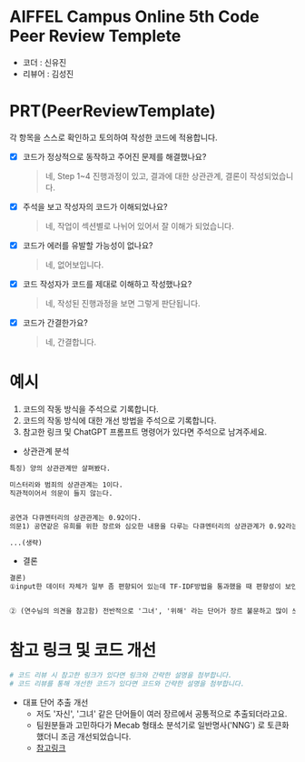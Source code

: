 # AIFFEL Campus Online 5th Code Peer Review Templete
- 코더 : 신유진
- 리뷰어 : 김성진


# PRT(PeerReviewTemplate) 
각 항목을 스스로 확인하고 토의하여 작성한 코드에 적용합니다.

- [X] 코드가 정상적으로 동작하고 주어진 문제를 해결했나요?
  > 네, Step 1~4 진행과정이 있고, 결과에 대한 상관관계, 결론이 작성되었습니다.  
- [X] 주석을 보고 작성자의 코드가 이해되었나요?
  > 네, 작업이 섹션별로 나뉘어 있어서 잘 이해가 되었습니다.
- [X] 코드가 에러를 유발할 가능성이 없나요?
  > 네, 없어보입니다.
- [X] 코드 작성자가 코드를 제대로 이해하고 작성했나요?
  > 네, 작성된 진행과정을 보면 그렇게 판단됩니다.
- [X] 코드가 간결한가요?
  > 네, 간결합니다.

# 예시
1. 코드의 작동 방식을 주석으로 기록합니다.
2. 코드의 작동 방식에 대한 개선 방법을 주석으로 기록합니다.
3. 참고한 링크 및 ChatGPT 프롬프트 명령어가 있다면 주석으로 남겨주세요.

- 상관관계 분석

```markdown
특징) 양의 상관관계만 살펴봤다.

미스터리와 범죄의 상관관계는 1이다.
직관적이어서 의문이 들지 않는다.


공연과 다큐멘터리의 상관관계는 0.92이다.
의문1) 공연같은 유희를 위한 장르와 심오한 내용을 다루는 다큐멘터리의 상관관계가 0.92라는 것이 이상하다. 이 부분은 TF-IDF의 문제점과 연관있을수도 있다, 두 문서안에 비슷한 단어의 빈도수가 비슷한 수치로 높아서 두 장르의 상관관계가 높은 것으로 나온 것으로 예상하고 있다.

...(생략)
```

- 결론

```markdown
결론)
①input한 데이터 자체가 일부 좀 편향되어 있는데 TF-IDF방법을 통과했을 때 편향성이 보인다라고 단정 지을 수는 없을 것 같다. 시도해 보지 않았지만 데이터가 이미 biased 되어 있는 걸로 봐서 어떤 방법을 써도 비슷한 결과가 나오지 않을까 하는 (이 마저도 biased)된 생각이 든다.


② (연수님의 의견을 참고함) 전반적으로 '그녀', '위해' 라는 단어가 장르 불문하고 많이 쓰였다. 그래서 그런지 상관관계가 아예 없는 0인 값은 찾지 못했다.
```


# 참고 링크 및 코드 개선
```python
# 코드 리뷰 시 참고한 링크가 있다면 링크와 간략한 설명을 첨부합니다.
# 코드 리뷰를 통해 개선한 코드가 있다면 코드와 간략한 설명을 첨부합니다.
```

- 대표 단어 추출 개선
    - 저도 '자신', '그녀' 같은 단어들이 여러 장르에서 공통적으로 추출되더라고요.
    - 팀원분들과 고민하다가 Mecab 형태소 분석기로 일반명사('NNG') 로 토큰화했더니 조금 개선되었습니다.
    - [참고링크](https://datascienceschool.net/03%20machine%20learning/03.01.02%20KoNLPy%20%ED%95%9C%EA%B5%AD%EC%96%B4%20%EC%B2%98%EB%A6%AC%20%ED%8C%A8%ED%82%A4%EC%A7%80.html)